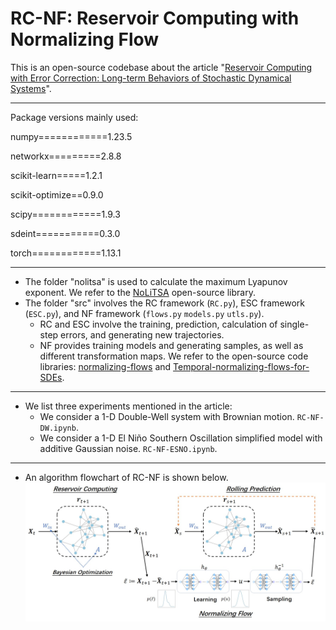 # RC-NF: Reservoir Computing with Normalizing Flow
 This is an open-source codebase about the article "[Reservoir Computing with Error Correction: Long-term Behaviors of Stochastic Dynamical Systems](https://arxiv.org/abs/2305.00669 "article link")".
***
Package versions mainly used:

numpy============1.23.5

networkx=========2.8.8

scikit-learn=====1.2.1

scikit-optimize==0.9.0

scipy============1.9.3

sdeint===========0.3.0

torch============1.13.1
***
* The folder "nolitsa" is used to calculate the maximum Lyapunov exponent. We refer to the [NoLiTSA](https://github.com/manu-mannattil/nolitsa "NoLiTSA") open-source library.
* The folder "src" involves the RC framework (`RC.py`), ESC framework (`ESC.py`), and NF framework (`flows.py` `models.py` `utls.py`).
  * RC and ESC involve the training, prediction, calculation of single-step errors, and generating new trajectories.
  * NF provides training models and generating samples, as well as different transformation maps. We refer to the open-source code libraries: [normalizing-flows](https://github.com/tonyduan/normalizing-flows "tonyduan/normalizing-flows") and [Temporal-normalizing-flows-for-SDEs](https://github.com/Yubin-Lu/Temporal-normalizing-flows-for-SDEs "Yubin-Lu/Temporal-normalizing-flows-for-SDEs").
***
* We list three experiments mentioned in the article:
  * We consider a 1-D Double-Well system with Brownian motion. `RC-NF-DW.ipynb`.
  * We consider a 1-D El Niño Southern Oscillation simplified model with additive Gaussian noise. `RC-NF-ESNO.ipynb`.
  <!--* We consider a 3-D Lorenz system with additive Gaussian noise. `RC-NF-Lorenz.ipynb`.-->
***
* An algorithm flowchart of RC-NF is shown below.
![RC-NF](https://github.com/Fangransto/RC-NF/blob/main/rc-nf.jpg "RC-NF")

 





